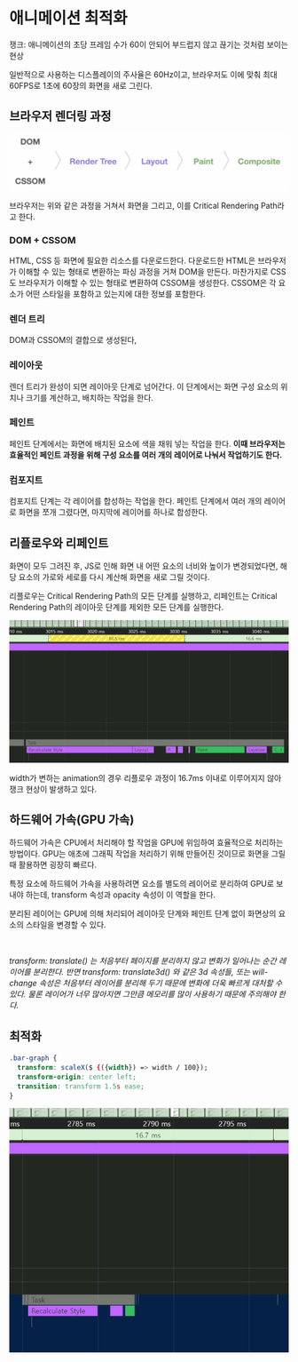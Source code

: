# 애니메이션 최적화

쟁크: 애니메이션의 초당 프레임 수가 60이 안되어 부드럽지 않고 끊기는 것처럼 보이는 현상

일반적으로 사용하는 디스플레이의 주사율은 60Hz이고, 브라우저도 이에 맞춰 최대 60FPS로 1초에 60장의 화면을 새로 그린다.

## 브라우저 렌더링 과정

![alt text](image.png)

브라우저는 위와 같은 과정을 거쳐서 화면을 그리고, 이를 Critical Rendering Path라고 한다.

### DOM + CSSOM

HTML, CSS 등 화면에 필요한 리소스를 다운로드한다.
다운로드한 HTML은 브라우저가 이해할 수 있는 형태로 변환하는 파싱 과정을 거쳐 DOM을 만든다.
마찬가지로 CSS도 브라우저가 이해할 수 있는 형태로 변환하여 CSSOM을 생성한다.
CSSOM은 각 요소가 어떤 스타일을 포함하고 있는지에 대한 정보를 포함한다.

### 렌더 트리

DOM과 CSSOM의 결합으로 생성된다,

### 레이아웃

렌더 트리가 완성이 되면 레이아웃 단계로 넘어간다.
이 단계에서는 화면 구성 요소의 위치나 크기를 계산하고, 배치하는 작업을 한다.

### 페인트

페인트 단계에서는 화면에 배치된 요소에 색을 채워 넣는 작업을 한다.
**이때 브라우저는 효율적인 페인트 과정을 위해 구성 요소를 여러 개의 레이어로 나눠서 작업하기도 한다.**

### 컴포지트

컴포지트 단계는 각 레이어를 합성하는 작업을 한다.
페인트 단계에서 여러 개의 레이어로 화면을 쪼개 그렸다면, 마지막에 레이어를 하나로 합성한다.

## 리플로우와 리페인트

화면이 모두 그려진 후, JS로 인해 화면 내 어떤 요소의 너비와 높이가 변경되었다면, 해당 요소의 가로와 세로를 다시 계산해 화면을 새로 그릴 것이다.

리플로우는 Critical Rendering Path의 모든 단계를 실행하고,
리페인트는 Critical Rendering Path의 레이아웃 단계를 제외한 모든 단계를 실행한다.

![alt text](image-1.png)

width가 변하는 animation의 경우 리플로우 과정이 16.7ms 이내로 이루어지지 않아 쟁크 현상이 발생하고 있다.

## 하드웨어 가속(GPU 가속)

하드웨어 가속은 CPU에서 처리해야 할 작업을 GPU에 위임하여 효율적으로 처리하는 방법이다. GPU는 애초에 그래픽 작업을 처리하기 위해 만들어진 것이므로 화면을 그릴 때 활용하면 굉장히 빠르다.

특정 요소에 하드웨어 가속을 사용하려면 요소를 별도의 레이어로 분리하여 GPU로 보내야 하는데, transform 속성과 opacity 속성이 이 역할을 한다.

분리된 레이어는 GPU에 의해 처리되어 레이아웃 단계와 페인트 단계 없이 화면상의 요소의 스타일을 변경할 수 있다.

<br>

_transform: translate() 는 처음부터 페이지를 분리하지 않고 변화가 일어나는 순간 레이어를 분리한다. 반면 transform: translate3d() 와 같은 3d 속성들, 또는 will-change 속성은 처음부터 레이어를 분리해 두기 때문에 변화에 더욱 빠르게 대처할 수 있다. 물론 레이어가 너무 많아지면 그만큼 메모리를 많이 사용하기 때문에 주의해야 한다._

## 최적화

```css
.bar-graph {
  transform: scaleX($ {({width}) => width / 100});
  transform-origin: center left;
  transition: transform 1.5s ease;
}
```

![alt text](image-2.png)
